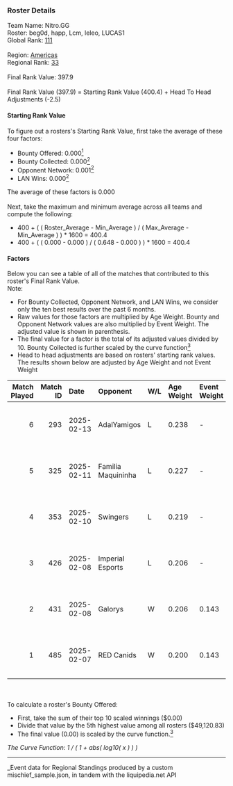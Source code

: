 ### Roster Details<br />
Team Name: Nitro.GG<br />
Roster: beg0d, happ, Lcm, leleo, LUCAS1<br />
Global Rank: [111](../../standings_global_2025_07_07.md)<br />
<br />
Region: [Americas]( ../../standings_americas_2025_07_07.md)<br />
Regional Rank: [33]( ../../standings_americas_2025_07_07.md)<br />
<br />
Final Rank Value:  397.9<br />
<br />
Final Rank Value (397.9) = Starting Rank Value (400.4) + Head To Head Adjustments (-2.5)<br />

#### Starting Rank Value<br />
To figure out a rosters's Starting Rank Value, first take the average of these four factors:<br />
- Bounty Offered: 0.000[<sup>1</sup>](#table2)
- Bounty Collected: 0.000[<sup>2</sup>](#table1)
- Opponent Network: 0.001[<sup>2</sup>](#table1)
- LAN Wins: 0.000[<sup>2</sup>](#table1)

The average of these factors is 0.000<br />
<br />
Next, take the maximum and minimum average across all teams and compute the following:<br />
- 400 + ( ( Roster_Average - Min_Average ) / ( Max_Average - Min_Average ) ) * 1600 = 400.4
- 400 + ( ( 0.000 - 0.000 ) / ( 0.648 - 0.000 ) ) * 1600 = 400.4


#### Factors<br />
Below you can see a table of all of the matches that contributed to this roster's Final Rank Value.<br />
Note:<br />

- For Bounty Collected, Opponent Network, and LAN Wins, we consider only the ten best results over the past 6 months.
- Raw values for those factors are multiplied by Age Weight. Bounty and Opponent Network values are also multiplied by Event Weight. The adjusted value is shown in parenthesis.
- The final value for a factor is the total of its adjusted values divided by 10. Bounty Collected is further scaled by the curve function[<sup>3</sup>](#curveFunction)
- Head to head adjustments are based on rosters' starting rank values. The results shown below are adjusted by Age Weight and not Event Weight
<span id="table1"></span><br />


| Match Played | Match ID | Date       | Opponent           | W/L | Age Weight | Event Weight | Bounty Collected | Opponent Network | LAN Wins  | H2H Adj. | Roster                          |
| -: | -: | :- | :- | :- | :- | :- | :- | :- | :- | -: | :- |
|            6 |      293 | 2025-02-13 | AdalYamigos        | L   | 0.238      | -            | -                | -                | -         |    -3.75 | beg0d, happ, Lcm, leleo, LUCAS1 |
|            5 |      325 | 2025-02-11 | Familia Maquininha | L   | 0.227      | -            | -                | -                | -         |    -3.65 | beg0d, happ, Lcm, leleo, LUCAS1 |
|            4 |      353 | 2025-02-10 | Swingers           | L   | 0.219      | -            | -                | -                | -         |    -1.09 | beg0d, happ, Lcm, leleo, LUCAS1 |
|            3 |      426 | 2025-02-08 | Imperial Esports   | L   | 0.206      | -            | -                | -                | -         |    -0.46 | beg0d, happ, Lcm, leleo, LUCAS1 |
|            2 |      431 | 2025-02-08 | Galorys            | W   | 0.206      | 0.143        | 0.000 (0.000)    | 0.079 (0.002)    | 0 (0.000) |     3.23 | beg0d, happ, Lcm, leleo, LUCAS1 |
|            1 |      485 | 2025-02-07 | RED Canids         | W   | 0.200      | 0.143        | 0.000 (0.000)    | 0.151 (0.004)    | 0 (0.000) |     3.22 | beg0d, happ, Lcm, leleo, LUCAS1 |

<br />
<span id="table2"></span><br />
To calculate a roster's Bounty Offered:<br />

- First, take the sum of their top 10 scaled winnings ($0.00)
- Divide that value by the 5th highest value among all rosters ($49,120.83)
- The final value (0.00) is scaled by the curve function.[<sup>3</sup>](#curveFunction)

<span id="curveFunction"></span>_The Curve Function: 1 / ( 1 + abs( log10( x ) ) )_<br />

---
_Event data for Regional Standings produced by a custom mischief_sample.json, in tandem with the liquipedia.net API<br />
